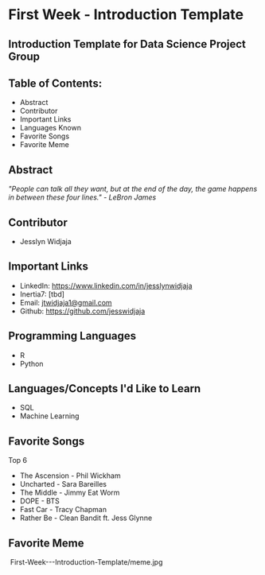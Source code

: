 # First Week - Introduction Template
## Introduction Template for Data Science Project Group

## Table of Contents:
  * Abstract
  * Contributor
  * Important Links
  * Languages Known
  * Favorite Songs
  * Favorite Meme
  
## Abstract

*"People can talk all they want, but at the end of the day, the game happens in between these four lines." - LeBron James*  

## Contributor
  * Jesslyn Widjaja
  
## Important Links
  * LinkedIn: https://www.linkedin.com/in/jesslynwidjaja
  * Inertia7: [tbd]
  * Email: jtwidjaja1@gmail.com
  * Github: https://github.com/jesswidjaja

## Programming Languages
  * R
  * Python 
  
## Languages/Concepts I'd Like to Learn
  * SQL
  * Machine Learning 
  
## Favorite Songs
  
  Top 6
  * The Ascension - Phil Wickham
  * Uncharted - Sara Bareilles
  * The Middle - Jimmy Eat Worm
  * DOPE - BTS
  * Fast Car - Tracy Chapman
  * Rather Be - Clean Bandit ft. Jess Glynne 

## Favorite Meme
  First-Week---Introduction-Template/meme.jpg
  







